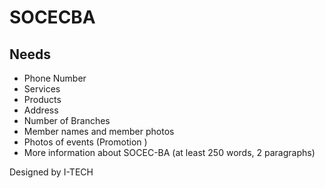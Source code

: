 # SOCECBA

## Needs

- Phone Number 
- Services
- Products
- Address
- Number of Branches
- Member names and member photos
- Photos of events (Promotion )
- More information about SOCEC-BA (at least 250 words, 2 paragraphs)



Designed by I-TECH